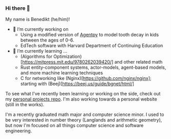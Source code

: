 ### Hi there 👋

My name is Benedikt (he/him)!

- 🔭 I’m currently working on
  - Using a modified version of [Agentpy](https://github.com/JoelForamitti/agentpy) to model tooth decay in kids between the ages of 0-6.
  - EdTech software with Harvard Department of Continuing Education
- 🌱 I’m currently learning ...
  - (Algorithms for Optimization)[https://mitpress.mit.edu/9780262039420/] and other related math
  - Rust entity-component systems, actor-models, agent-based models, and more machine learning techniques
  - C for networking like (Nginx)[https://github.com/nginx/nginx]; starting with (Beej)[https://beej.us/guide/bgnet/html/]

To see what I've recently been learning or working on the side, check out my [personal projects repo](https://github.com/Benni-Math/personal_projects). I'm also working towards a personal website (still in the works).

I'm a recently graduated math major and computer science minor. I used to be very interested in number theory (Langlands and arithmetic geometry), but now I'm focused on all things computer science and software engineering.

<!--
**Benni-Math/Benni-Math** is a ✨ _special_ ✨ repository because its `README.md` (this file) appears on your GitHub profile.

Here are some ideas to get you started:

- 👯 I’m looking to collaborate on ...
- 🤔 I’m looking for help with ...
- 💬 Ask me about ...
- 📫 How to reach me: ...
- 😄 Pronouns: ...
- ⚡ Fun fact: ...
-->
